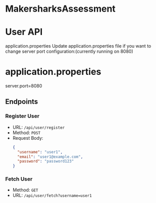 # MakersharksAssessment
# User API
application.properties
Update application.properties file if you want to change server port configuration:(currently running on 8080)
# application.properties
server.port=8080

## Endpoints

### Register User

- URL: `/api/user/register`
- Method: `POST`
- Request Body:
  ```json
  {
    "username": "user1",
    "email": "user1@example.com",
    "password": "password123"
  }

### Fetch User
- Method: `GET`
- URL: `/api/user/fetch?username=user1`

  
